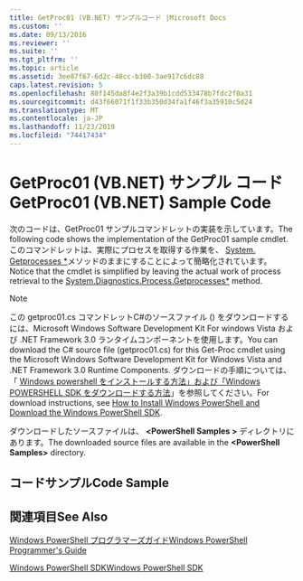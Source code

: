 ```yaml
---
title: GetProc01 (VB.NET) サンプルコード |Microsoft Docs
ms.custom: ''
ms.date: 09/13/2016
ms.reviewer: ''
ms.suite: ''
ms.tgt_pltfrm: ''
ms.topic: article
ms.assetid: 3ee87f67-6d2c-48cc-b300-3ae917c6dc88
caps.latest.revision: 5
ms.openlocfilehash: 80f145da8f4e2f3a39b1cdd533478b7fdc2f0a31
ms.sourcegitcommit: d43f66071f1f33b350d34fa1f46f3a35910c5d24
ms.translationtype: MT
ms.contentlocale: ja-JP
ms.lasthandoff: 11/23/2019
ms.locfileid: "74417434"
---
```

# <a name="getproc01-vbnet-sample-code"></a><span data-ttu-id="12902-102">GetProc01 (VB.NET) サンプル コード</span><span class="sxs-lookup"><span data-stu-id="12902-102">GetProc01 (VB.NET) Sample Code</span></span>

<span data-ttu-id="12902-103">次のコードは、GetProc01 サンプルコマンドレットの実装を示しています。</span><span class="sxs-lookup"><span data-stu-id="12902-103">The following code shows the implementation of the GetProc01 sample cmdlet.</span></span> <span data-ttu-id="12902-104">このコマンドレットは、実際にプロセスを取得する作業を、 [System. Getprocesses \*](/dotnet/api/System.Diagnostics.Process.GetProcesses)メソッドのままにすることによって簡略化されています。</span><span class="sxs-lookup"><span data-stu-id="12902-104">Notice that the cmdlet is simplified by leaving the actual work of process retrieval to the [System.Diagnostics.Process.Getprocesses\*](/dotnet/api/System.Diagnostics.Process.GetProcesses) method.</span></span>

> [!NOTE]
> <span data-ttu-id="12902-105">この getproc01.cs コマンドレットC#のソースファイル () をダウンロードするには、Microsoft Windows Software Development Kit For windows Vista および .NET Framework 3.0 ランタイムコンポーネントを使用します。</span><span class="sxs-lookup"><span data-stu-id="12902-105">You can download the C# source file (getproc01.cs) for this Get-Proc cmdlet using the Microsoft Windows Software Development Kit for Windows Vista and .NET Framework 3.0 Runtime Components.</span></span> <span data-ttu-id="12902-106">ダウンロードの手順については、「 [Windows powershell をインストールする方法」および「Windows POWERSHELL SDK をダウンロードする方法](/powershell/scripting/developer/installing-the-windows-powershell-sdk)」を参照してください。</span><span class="sxs-lookup"><span data-stu-id="12902-106">For download instructions, see [How to Install Windows PowerShell and Download the Windows PowerShell SDK](/powershell/scripting/developer/installing-the-windows-powershell-sdk).</span></span>
>
> <span data-ttu-id="12902-107">ダウンロードしたソースファイルは、 **\<PowerShell Samples >** ディレクトリにあります。</span><span class="sxs-lookup"><span data-stu-id="12902-107">The downloaded source files are available in the **\<PowerShell Samples>** directory.</span></span>

## <a name="code-sample"></a><span data-ttu-id="12902-108">コードサンプル</span><span class="sxs-lookup"><span data-stu-id="12902-108">Code Sample</span></span>

<!-- TODO!!!: review snippet reference  [!CODE [msh_samplesgetproc01#getproc01vball](msh_samplesgetproc01#getproc01vball)]  -->

## <a name="see-also"></a><span data-ttu-id="12902-109">関連項目</span><span class="sxs-lookup"><span data-stu-id="12902-109">See Also</span></span>

[<span data-ttu-id="12902-110">Windows PowerShell プログラマーズガイド</span><span class="sxs-lookup"><span data-stu-id="12902-110">Windows PowerShell Programmer's Guide</span></span>](./windows-powershell-programmer-s-guide.md)

[<span data-ttu-id="12902-111">Windows PowerShell SDK</span><span class="sxs-lookup"><span data-stu-id="12902-111">Windows PowerShell SDK</span></span>](../windows-powershell-reference.md)
